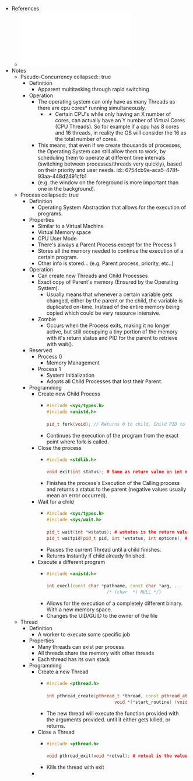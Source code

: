 - References
	- ![Programacao com Processos e Tarefas 2024-25.pdf](../assets/Programacao_com_Processos_e_Tarefas_2024-25_1733609965851_0.pdf)
- Notes
	- Pseudo-Concurrency
	  collapsed:: true
		- Definition
			- Apparent multitasking through rapid switching
		- Operation
			- The operating system can only have as many Threads as there are cpu cores* running simultaneously.
				- * Certain CPU's while only having an X number of cores, can actually have an Y number of Virtual Cores (CPU Threads). So for example if a cpu has 8 cores and 16 threads, in reality the OS will consider the 16 as the total number of cores.
			- This means, that even if we create thousands of processes, the Operating System can still allow them to work, by scheduling them to operate at different time intervals (switching between processes/threads very quickly), based on their priority and user needs. 
			  id:: 6754cb9e-aca5-478f-93aa-448d2491cfb1
			- (e.g. the window on the foreground is more important than one in the background).
	- Process
	  collapsed:: true
		- Definition
			- Operating System Abstraction that allows for the execution of programs.
		- Properties
			- Similar to a Virtual Machine
			- Virtual Memory space
			- CPU User Mode
			- There's always a Parent Process except for the Process 1
			- Stores all the memory needed to continue the execution of a certain program.
			- Other info is stored... (e.g. Parent process, priority, etc..)
		- Operation
			- Can create new Threads and Child Processes
			- Exact copy of Parent's memory (Ensured by the Operating System).
				- Usually means that whenever a certain variable gets changed, either by the parent or the child, the variable is duplicated on-time. Instead of the entire memory being copied which could be very resource intensive.
			- Zombie
				- Occurs when the Process exits, making it no longer active, but still occupying a tiny portion of the memory with it's return status and PID for the parent to retrieve with wait().
		- Reserved
			- Process 0
				- Memory Management
			- Process 1
				- System Initialization
				- Adopts all Child Processes that lost their Parent.
		- Programming
			- Create new Child Process
				- ```cpp
				  #include <sys/types.h>
				  #include <unistd.h>
				  
				  pid_t fork(void); // Returns 0 to child, Child PID to Parent, -1 on ERR.
				  ```
				- Continues the execution of the program from the exact point where fork is called.
			- Close the process
				- ```cpp
				  #include <stdlib.h>
				  
				  void exit(int status); # Same as return value on int main().
				  ```
				- Finishes the process's Execution of the Calling process and returns a status to the parent (negative values usually mean an error occurred).
			- Wait for a child
				- ```cpp
				  #include <sys/types.h>
				  #include <sys/wait.h>
				  
				  pid_t wait(int *wstatus); # wstatus is the return value of the child.
				  pid_t waitpid(pid_t pid, int *wstatus, int options); # Specific child.
				  ```
				- Pauses the current Thread until a child finishes.
				- Returns Instantly if child already finished.
			- Execute a different program
				- ```cpp
				  #include <unistd.h>
				  
				  int execl(const char *pathname, const char *arg, ...
				                         /* (char  *) NULL */)
				  ```
				- Allows for the execution of a completely different binary. With a new memory space.
				- Changes the UID/GUID to the owner of the file
	- Thread
		- Definition
			- A worker to execute some specific job
		- Properties
			- Many threads can exist per process
			- All threads share the memory with other threads
			- Each thread has its own stack
		- Programming
			- Create a new Thread
				- ```cpp
				  #include <pthread.h>
				  
				  int pthread_create(pthread_t *thread, const pthread_attr_t *attr,
				                            void *(*start_routine) (void *), void *arg);
				  ```
				- The new thread will execute the function provided with the arguments provided. until it either gets killed, or returns.
			- Close a Thread
				- ```cpp
				  #include <pthread.h>
				  
				  void pthread_exit(void *retval); # retval is the value of return by the thread,
				  ```
				- Kills the thread with exit
			-